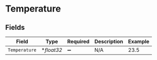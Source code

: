 # Temperature


## Fields

| Field              | Type               | Required           | Description        | Example            |
| ------------------ | ------------------ | ------------------ | ------------------ | ------------------ |
| `Temperature`      | **float32*         | :heavy_minus_sign: | N/A                | 23.5               |